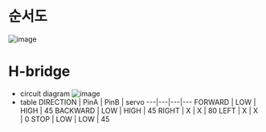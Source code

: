 # 순서도
   ![image](https://github.com/kai-hun/cluster/assets/68891654/91b46d5b-0ddb-4319-bfba-db25c4ff589d)
# H-bridge
 * circuit diagram
   ![image](https://github.com/kai-hun/cluster/assets/68891654/75a6d8c7-18b2-451b-8d62-242bae01ae4d)
 * table
   DIRECTION | PinA | PinB | servo
   ---|---|---|---
   FORWARD | LOW | HIGH | 45
   BACKWARD | LOW | HIGH | 45
   RIGHT | X | X | 80
   LEFT | X | X | 0
   STOP | LOW | LOW | 45
